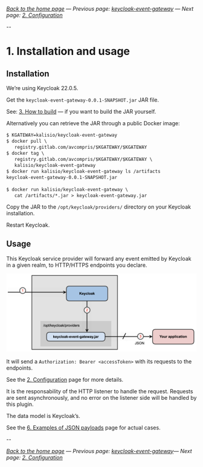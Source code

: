 _[Back to the home page](../README.md)
— Previous page: [keycloak-event-gateway](../README.md)
— Next page: [2. Configuration](./Configuration.md)_

--

# 1. Installation and usage

## Installation

We’re using Keycloak 22.0.5.

Get the `keycloak-event-gateway-0.0.1-SNAPSHOT.jar`
JAR file.

See: [3. How to build](Build.md)  — if you want to
build the JAR yourself.

Alternatively you can retrieve the JAR through a
public Docker image:

````
$ KGATEWAY=kalisio/keycloak-event-gateway
$ docker pull \
   registry.gitlab.com/avcompris/$KGATEWAY/$KGATEWAY
$ docker tag \
   registry.gitlab.com/avcompris/$KGATEWAY/$KGATEWAY \
   kalisio/keycloak-event-gateway
$ docker run kalisio/keycloak-event-gateway ls /artifacts
keycloak-event-gateway-0.0.1-SNAPSHOT.jar

$ docker run kalisio/keycloak-event-gateway \
   cat /artifacts/*.jar > keycloak-event-gateway.jar
````


Copy the JAR to the `/opt/keycloak/providers/`
directory on your Keycloak installation.

Restart Keycloak.

## Usage

This Keycloak service provider will forward
any event emitted by Keycloak in a given realm,
to HTTP/HTTPS endpoints you declare.


![Diagram](diagrams/png/keycloak_event_gateway_usage.png)


It will send a
`Authorization: Bearer <accessToken>` with its
requests to the endpoints.

See the [2. Configuration](Configuration.md) page for more details.

It is the responsability of the HTTP
listener to
handle the request.
Requests are sent asynchronously, 
and no error on the listener side will be handled by
this plugin.

The data model is Keycloak’s.

See the [6. Examples of JSON payloads](Examples.md) page for actual cases.


--

_[Back to the home page](../README.md)
— Previous page: [keycloak-event-gateway](../README.md)— Next page: [2. Configuration](./Configuration.md)_

